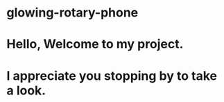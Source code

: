 # glowing-rotary-phone
# Hello, Welcome to my project.
# I appreciate you stopping by to take a look.
